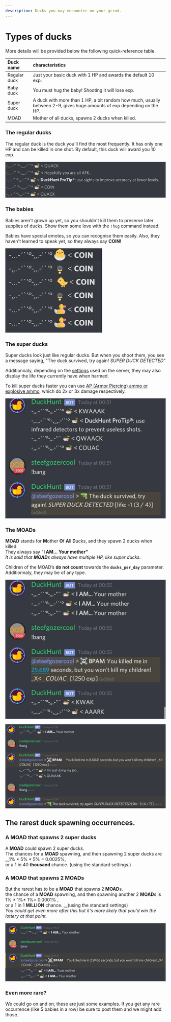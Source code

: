 ```yaml
---
description: Ducks you may encounter on your grind.
---
```


# Types of ducks

More details will be provided below the following quick-reference table.

| Duck name | characteristics |
| :--- | :--- |
| Regular duck | Just your basic duck with 1 HP and awards the default 10 exp. |
| Baby duck | You must hug the baby! Shooting it will lose exp. |
| Super duck | A duck with more than 1 HP, a bit random how much, usually between 2-9, gives huge amounts of exp depending on the HP. |
| MOAD | Mother of all ducks, spawns 2 ducks when killed. |

### The regular ducks

The regular duck is the duck you'll find the most frequently. It has only one HP and can be killed in one shot. By default, this duck will award you 10 exp.

![Some regular ducks in their natural habitat. The messages are randomised for them.](../.gitbook/assets/2020-02-24.21-52-28.png)

### The babies

Babies aren't grown up yet, so you shouldn't kill them to preserve later supplies of ducks. Show them some love with the `!hug` command instead.

Babies have special emotes, so you can recognise them easily. Also, they haven't learned to speak yet, so they always say **COIN!**

![Some baby ducks in a discord channel. Don&apos;t kill them!](../.gitbook/assets/2020-02-24.21-55-37.png)

### The super ducks

Super ducks look just like regular ducks. But when you shoot them, you see a message saying, "The duck survived, try again! _SUPER DUCK DETECTED_"

Additionnaly, depending on the [settings](../bot-administration/edit-settings-settings-list.md) used on the server, they may also display the life they currently have when harmed.

To kill super ducks faster you can use [AP \(Armor Piercing\) ammo or explosive ammo](store-items.md), which do 2x or 3x damage respectively.

![Some super ducks. They look like regulars when they spawn, but it takes multiple shots to kill them.](../.gitbook/assets/image%20%284%29.png)

### The MOADs

**MOAD** stands for **M**other **O**f **A**ll **D**ucks, and they spawn 2 ducks when killed.  
They always say "**I AM... Your mother"**  
_It is said that **MOAD**s always have multiple HP, like super ducks._

Children of the MOAD’s **do not count** towards the **`ducks_per_day`** parameter. Additionnaly, they may be of any type.

![Some MOADs spawned. When killed, you&#x2019;ll see two new ducks, the children.](../.gitbook/assets/image%20%286%29.png)

![Here a MOAD spawned a super duck, which is pretty rare.](../.gitbook/assets/image%20%282%29.png)

## The rarest duck spawning occurrences.

### A MOAD that spawns 2 super ducks

A **MOAD** could spawn 2 super ducks.   
The chances for a **MOAD** spawning, and then spawning 2 super ducks are __1% \* 5% \* 5% = 0.0025%,   
or a 1 in 40 **thousand** chance. \(using the standard settings.\)

### A MOAD that spawns 2 MOADs

But the rarest has to be a **MOAD** that spawns 2 **MOAD**s.   
the chance of a **MOAD** spawning, and then spawning another 2 **MOAD**s is  1% \* 1%\*  1%= 0.0001% ,   
or a 1 in 1 **MILLION** chance. __\(using the standard settings\)  
_You could get even more after this but it's more likely that you'd win the lottery at that point._

![2 MOADs spawning from 1 MOAD \(i changed the settings to allow the screenshot\)](../.gitbook/assets/image%20%285%29.png)

### Even more rare?

We  could go on and on, these are just some examples. If you get any rare occurrence \(like 5 babies in a row\) be sure to post them and we might add those.

